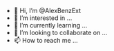- 👋 Hi, I’m @AlexBenzExt
- 👀 I’m interested in ...
- 🌱 I’m currently learning ...
- 💞️ I’m looking to collaborate on ...
- 📫 How to reach me ...

<!---
AlexBenzExt/AlexBenzExt is a ✨ special ✨ repository because its `README.md` (this file) appears on your GitHub profile.
You can click the Preview link to take a look at your changes.
--->
